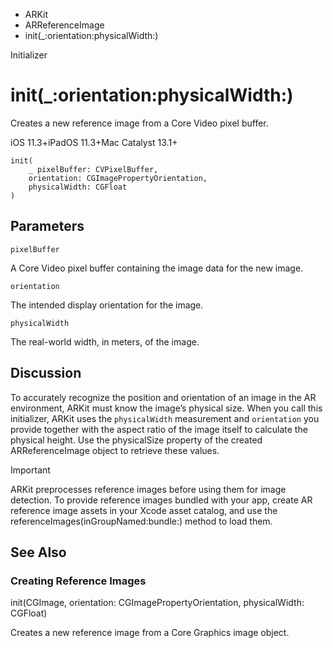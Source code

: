 

- ARKit
- ARReferenceImage
-  init(\_:orientation:physicalWidth:) 

Initializer

# init(\_:orientation:physicalWidth:)

Creates a new reference image from a Core Video pixel buffer.

iOS 11.3+iPadOS 11.3+Mac Catalyst 13.1+

``` source
init(
    _ pixelBuffer: CVPixelBuffer,
    orientation: CGImagePropertyOrientation,
    physicalWidth: CGFloat
)
```

## Parameters 

`pixelBuffer`  

A Core Video pixel buffer containing the image data for the new image.

`orientation`  

The intended display orientation for the image.

`physicalWidth`  

The real-world width, in meters, of the image.

## Discussion

To accurately recognize the position and orientation of an image in the AR environment, ARKit must know the image’s physical size. When you call this initializer, ARKit uses the `physicalWidth` measurement and `orientation` you provide together with the aspect ratio of the image itself to calculate the physical height. Use the physicalSize property of the created ARReferenceImage object to retrieve these values.

Important

ARKit preprocesses reference images before using them for image detection. To provide reference images bundled with your app, create AR reference image assets in your Xcode asset catalog, and use the referenceImages(inGroupNamed:bundle:) method to load them.

## See Also

### Creating Reference Images

init(CGImage, orientation: CGImagePropertyOrientation, physicalWidth: CGFloat)

Creates a new reference image from a Core Graphics image object.

